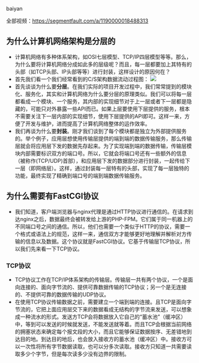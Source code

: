 baiyan

全部视频：https://segmentfault.com/a/1190000018488313

## 为什么计算机网络架构是分层的
 - 计算机网络有多种体系架构，如OSI七层模型、TCP/IP四层模型等等。那么，为什么要将计算机网络分成如此多的层级呢？而且，每一层都要加上其特有的头部（如TCP头部、IP头部等等）进行封装，这样设计的原因何在？
 - 首先我们看一个我们经常看到的C/S架构数据流动过程图：
![](http://baiyanzzz.oss-cn-beijing.aliyuncs.com/2019/7/15/1563159003043.png)
 - 首先谈谈为什么要**分层**。在我们实际的项目开发过程中，我们常常提到的模块化、服务化，其实和计算机网络为什么要分层的原理类似。我们可以将每一层都看成一个模块、一个服务，其内部的实现细节对于上一层或者下一层都是隐藏的，可能只对外暴露一些API而已。如果上层要使用下层提供的服务，根本不需要关注下一层内部的实现细节，使用下层提供的API即可。这样一来，方便了开发与维护，进而提高了计算机网络整体的运作效率。
 - 我们再谈为什么要**封装**。刚才我们谈到了每个模块都是独立为外部提供服务的。举个例子，应用层想使用传输层提供的端到端的数据传输服务，那么传输层就会将应用层下发的数据先存起来。为了实现端到端的数据传输，传输层模块内部需要标识双方的端口号。所以，它就会将端口号还有一些额外的信息（被称作(TCP/UDP)首部），和应用层下发的数据部分进行封装，一起传给下一层（即网络层）。这样，通过封装每一层特有的头部，实现了每一层独特的功能，最终实现了精确到端口号的端到端数据传输服务。
## 为什么需要有FastCGI协议
 - 我们知道，客户端浏览器与nginx代理是通过HTTP协议进行通信的。在请求到达nginx之后，数据最终会被转发给上游的PHP-FPM。它们属于同一机器上的不同端口号之间的通信。所以，他们也需要一个类似于HTTP的协议，需要一个格式或语法上的规范，这样一来，通信双方才能够更好地理解并解析对方传输的信息以及数据。这个协议就是FastCGI协议。它基于传输层TCP协议，所以我们先来看一下TCP协议。
### TCP协议
 - TCP协议工作在TCP/IP体系架构的传输层。传输层一共有两个协议，一个是面向连接的、面向字节流的、提供可靠数据传输的TCP协议；另一个是无连接的、不提供可靠的数据传输的UDP协议。
 - 在使用TCP协议传输数据之前，需要建立一个端到端的连接。且TCP是面向字节流的，它把上面应用层交下来的数据看成无结构的字节流来发送，可以想象成一种流水的形式。发送方TCP会将数据放入它自己的“蓄水池”（缓冲区）中，等到可以发送的时候就发送，不能发送就等着。而且TCP会根据当前网络的拥塞状态来确定每个报文段的大小，而且它能够保证数据按序、无差错地到达目的地。到达目的地后，也会放入接收方的蓄水池（缓冲区）中。接收方可以一次性将所有字节数据读取，也可以分多次读取。接收方只知道一共需要读取多少个字节，但是每次读多少没有边界的限制。